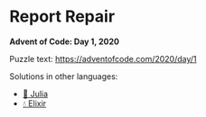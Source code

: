 # Report Repair

**Advent of Code: Day 1, 2020**

Puzzle text: <https://adventofcode.com/2020/day/1>

Solutions in other languages:

- [🍡 Julia](../../../julia/2020/01_report_repair)
- [💧 Elixir](../../../elixir/lib/2020/01_report_repair)
